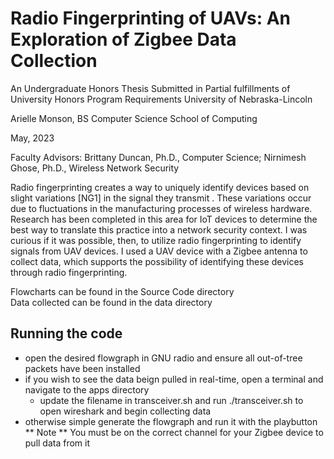 # Radio Fingerprinting of UAVs: An Exploration of Zigbee Data Collection

An Undergraduate Honors Thesis
Submitted in Partial fulfillments of
University Honors Program Requirements
University of Nebraska-Lincoln

Arielle Monson, BS
Computer Science
School of Computing

May, 2023

Faculty Advisors:
Brittany Duncan, Ph.D., Computer Science;
Nirnimesh Ghose, Ph.D., Wireless Network Security

Radio fingerprinting creates a way to uniquely identify devices based on slight variations [NG1] in the signal they transmit . These variations occur due to fluctuations in the manufacturing processes of wireless hardware. Research has been completed in this area for IoT devices to determine the best way to translate this practice into a network security context. I was curious if it was possible, then, to utilize radio fingerprinting to identify signals from UAV devices. I used a UAV device with a Zigbee antenna to collect data, which supports the possibility of identifying these devices through radio fingerprinting. 

Flowcharts can be found in the Source Code directory<br>
Data collected can be found in the data directory

## Running the code
- open the desired flowgraph in GNU radio and ensure all out-of-tree packets have been installed
- if you wish to see the data beign pulled in real-time, open a terminal and navigate to the apps directory
  - update the filename in transceiver.sh and run ./transceiver.sh to open wireshark and begin collecting data
- otherwise simple generate the flowgraph and run it with the playbutton <br>
** Note ** You must be on the correct channel for your Zigbee device to pull data from it
